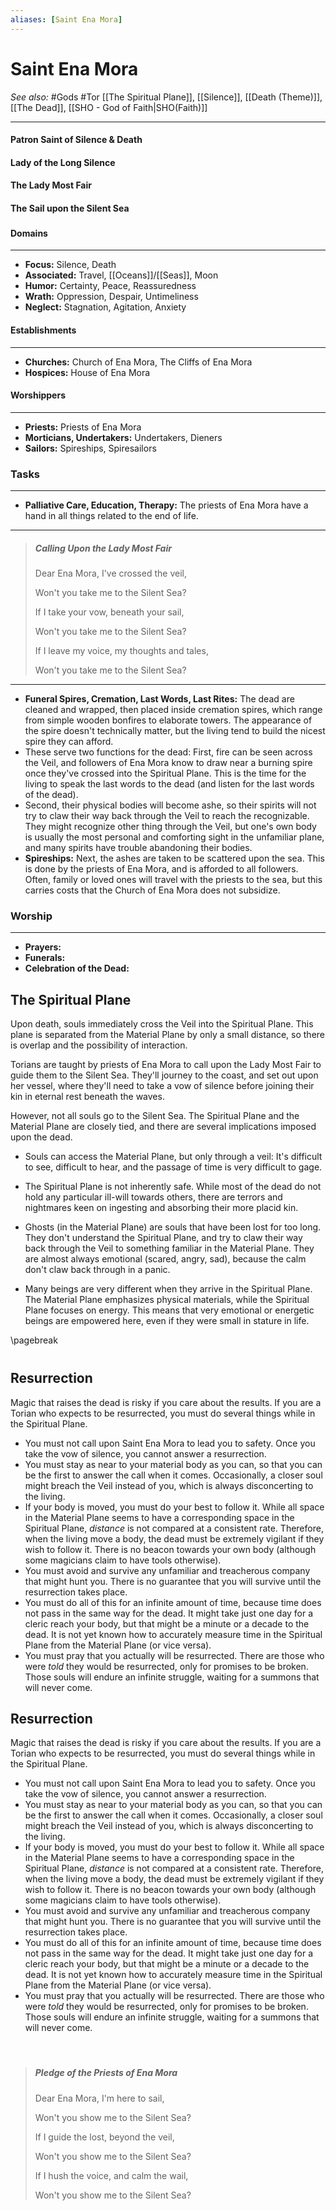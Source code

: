 ```yaml
---
aliases: [Saint Ena Mora]
---
```

# Saint Ena Mora
*See also:* #Gods #Tor [[The Spiritual Plane]], [[Silence]], [[Death (Theme)]], [[The Dead]], [[SHO - God of Faith|SHO(Faith)]]
___
#### Patron Saint of Silence & Death
#### Lady of the Long Silence
#### The Lady Most Fair
#### The Sail upon the Silent Sea

### 

#### Domains
___
- **Focus:** Silence, Death
- **Associated:** Travel, [[Oceans]]/[[Seas]], Moon
- **Humor:** Certainty, Peace, Reassuredness
- **Wrath:** Oppression, Despair, Untimeliness
- **Neglect:** Stagnation, Agitation, Anxiety


#### Establishments
___
- **Churches:** Church of Ena Mora, The Cliffs of Ena Mora
- **Hospices:** House of Ena Mora

#### Worshippers
___
- **Priests:** Priests of Ena Mora
- **Morticians, Undertakers:** Undertakers, Dieners
- **Sailors:** Spireships, Spiresailors


### Tasks
___
- **Palliative Care, Education, Therapy:** The priests of Ena Mora have a hand in all things related to the end of life.

___
> ##### Calling Upon the Lady Most Fair
> Dear Ena Mora, I've crossed the veil,
>
> Won't you take me to the Silent Sea?
>
> If I take your vow, beneath your sail,
>
> Won't you take me to the Silent Sea?
>
> If I leave my voice, my thoughts and tales,
>
> Won't you take me to the Silent Sea?

___
- **Funeral Spires, Cremation, Last Words, Last Rites:** The dead are cleaned and wrapped, then placed inside cremation spires, which range from simple wooden bonfires to elaborate towers. The appearance of the spire doesn't technically matter, but the living tend to build the nicest spire they can afford.
- These serve two functions for the dead: First, fire can be seen across the Veil, and followers of Ena Mora know to draw near a burning spire once they've crossed into the Spiritual Plane. This is the time for the living to speak the last words to the dead (and listen for the last words of the dead).
- Second, their physical bodies will become ashe, so their spirits will not try to claw their way back through the Veil to reach the recognizable. They might recognize other thing through the Veil, but one's own body is usually the most personal and comforting sight in the unfamiliar plane, and many spirits have trouble abandoning their bodies.
- **Spireships:** Next, the ashes are taken to be scattered upon the sea. This is done by the priests of Ena Mora, and is afforded to all followers. Often, family or loved ones will travel with the priests to the sea, but this carries costs that the Church of Ena Mora does not subsidize.

### Worship
___
- **Prayers:**
- **Funerals:**
- **Celebration of the Dead:**



## The Spiritual Plane

Upon death, souls immediately cross the Veil into the Spiritual Plane. This plane is separated from the Material Plane by only a small distance, so there is overlap and the possibility of interaction.



Torians are taught by priests of Ena Mora to call upon the Lady Most Fair to guide them to the Silent Sea. They'll journey to the coast, and set out upon her vessel, where they'll need to take a vow of silence before joining their kin in eternal rest beneath the waves.

However, not all souls go to the Silent Sea. The Spiritual Plane and the Material Plane are closely tied, and there are several implications imposed upon the dead.



- Souls can access the Material Plane, but only through a veil: It's difficult to see, difficult to hear, and the passage of time is very difficult to gage.

- The Spiritual Plane is not inherently safe. While most of the dead do not hold any particular ill-will towards others, there are terrors and nightmares keen on ingesting and absorbing their more placid kin.

- Ghosts (in the Material Plane) are souls that have been lost for too long. They don't understand the Spiritual Plane, and try to claw their way back through the Veil to something familiar in the Material Plane. They are almost always emotional (scared, angry, sad), because the calm don't claw back through in a panic.

- Many beings are very different when they arrive in the Spiritual Plane. The Material Plane emphasizes physical materials, while the Spiritual Plane focuses on energy. This means that very emotional or energetic beings are empowered here, even if they were small in stature in life.






\pagebreak


<div style='margin-top:40px;'></div>

<div class='classTable'>

 ## Resurrection
Magic that raises the dead is risky if you care about the results. If you are a Torian who expects to be resurrected, you must do several things while in the Spiritual Plane.
- You must not call upon Saint Ena Mora to lead you to safety. Once you take the vow of silence, you cannot answer a resurrection.
- You must stay as near to your material body as you can, so that you can be the first to answer the call when it comes. Occasionally, a closer soul might breach the Veil instead of you, which is always disconcerting to the living.
- If your body is moved, you must do your best to follow it. While all space in the Material Plane seems to have a corresponding space in the Spiritual Plane, *distance* is not compared at a consistent rate. Therefore, when the living move a body, the dead must be extremely vigilant if they wish to follow it. There is no beacon towards your own body (although some magicians claim to have tools otherwise).
- You must avoid and survive any unfamiliar and treacherous company that might hunt you. There is no guarantee that you will survive until the resurrection takes place.
- You must do all of this for an infinite amount of time, because time does not pass in the same way for the dead. It might take just one day for a cleric reach your body, but that might be a minute or a decade to the dead. It is not yet known how to accurately measure time in the Spiritual Plane from the Material Plane (or vice versa).
- You must pray that you actually will be resurrected. There are those who were *told* they would be resurrected, only for promises to be broken. Those souls will endure an infinite struggle, waiting for a summons that will never come.
 
</div>


<div class='descriptive'>
 
 ## Resurrection
Magic that raises the dead is risky if you care about the results. If you are a Torian who expects to be resurrected, you must do several things while in the Spiritual Plane.
- You must not call upon Saint Ena Mora to lead you to safety. Once you take the vow of silence, you cannot answer a resurrection.
- You must stay as near to your material body as you can, so that you can be the first to answer the call when it comes. Occasionally, a closer soul might breach the Veil instead of you, which is always disconcerting to the living.
- If your body is moved, you must do your best to follow it. While all space in the Material Plane seems to have a corresponding space in the Spiritual Plane, *distance* is not compared at a consistent rate. Therefore, when the living move a body, the dead must be extremely vigilant if they wish to follow it. There is no beacon towards your own body (although some magicians claim to have tools otherwise).
- You must avoid and survive any unfamiliar and treacherous company that might hunt you. There is no guarantee that you will survive until the resurrection takes place.
- You must do all of this for an infinite amount of time, because time does not pass in the same way for the dead. It might take just one day for a cleric reach your body, but that might be a minute or a decade to the dead. It is not yet known how to accurately measure time in the Spiritual Plane from the Material Plane (or vice versa).
- You must pray that you actually will be resurrected. There are those who were *told* they would be resurrected, only for promises to be broken. Those souls will endure an infinite struggle, waiting for a summons that will never come.
 
 </div>

<div style='margin-top:55px;'></div>


> ##### Pledge of the Priests of Ena Mora
> Dear Ena Mora, I'm here to sail,
>
> Won't you show me to the Silent Sea?
>
> If I guide the lost, beyond the veil,
>
> Won't you show me to the Silent Sea?
> 
> If I hush the voice, and calm the wail,
>
> Won't you show me to the Silent Sea?


